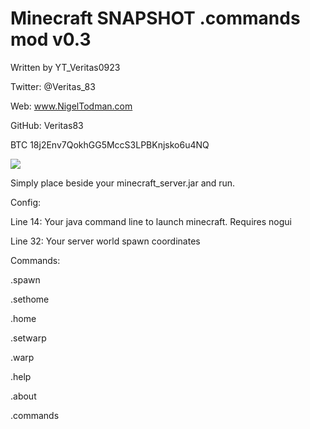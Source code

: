 # Minecraft SNAPSHOT .commands mod v0.3

Written by YT_Veritas0923             

Twitter: @Veritas_83                  

Web: www.NigelTodman.com              

GitHub: Veritas83                     

BTC 18j2Env7QokhGG5MccS3LPBKnjsko6u4NQ

<img src="https://i.gyazo.com/d077b2df38ee707ec174223b10aeb6a6.png">


Simply place beside your minecraft_server.jar and run.


Config:


Line 14: Your java command line to launch minecraft. Requires nogui


Line 32: Your server world spawn coordinates


Commands:


.spawn

.sethome

.home

.setwarp

.warp

.help

.about

.commands
